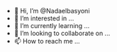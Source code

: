 - 👋 Hi, I’m @Nadaelbasyoni
- 👀 I’m interested in ...
- 🌱 I’m currently learning ...
- 💞️ I’m looking to collaborate on ...
- 📫 How to reach me ...

<!---
Nadaelbasyoni/Nadaelbasyoni is a ✨ special ✨ repository because its `README.md` (this file) appears on your GitHub profile.
You can click the Preview link to take a look at your changes.
--->
